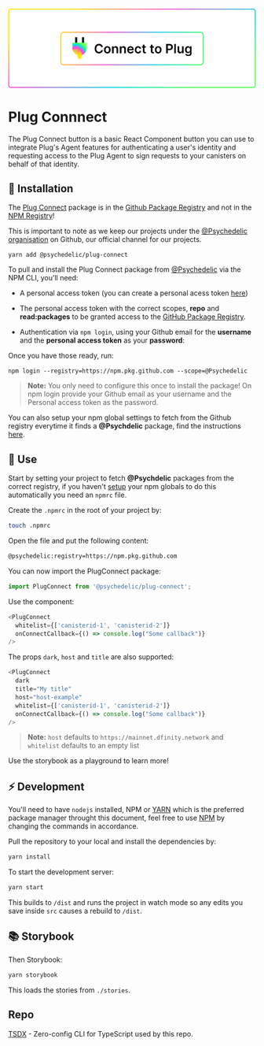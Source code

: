 ![](.repo/images/button-banner.png)


# Plug Connnect

The Plug Connect button is a basic React Component button you can use to integrate Plug's Agent features for authenticating a user's identity and requesting access to the Plug Agent to sign requests to your canisters on behalf of that identity.

## 🤔 Installation

The [Plug Connect](https://github.com/Psychedelic/plug-connect/packages/919824) package is in the [Github Package Registry](https://docs.github.com/en/packages/working-with-a-github-packages-registry/working-with-the-npm-registry) and not in the [NPM Registry](https://www.npmjs.com/)!

This is important to note as we keep our projects under the [@Psychedelic organisation](https://github.com/psychedelic) on Github, our official channel for our projects.

```
yarn add @psychedelic/plug-connect
```

To pull and install the Plug Connect package from [@Psychedelic](https://github.com/psychedelic) via the NPM CLI, you'll need:

- A personal access token (you can create a personal acess token [here](https://github.com/settings/tokens))
- The personal access token with the correct scopes, **repo** and **read:packages** to be granted access to the [GitHub Package Registry](https://docs.github.com/en/packages/working-with-a-github-packages-registry/working-with-the-npm-registry#authenticating-to-github-packages).

- Authentication via `npm login`, using your Github email for the **username** and the **personal access token** as your **password**:

Once you have those ready, run:

```
npm login --registry=https://npm.pkg.github.com --scope=@Psychedelic
```

> **Note:** You only need to configure this once to install the package!
    On npm login provide your Github email as your username and the Personal access token as the password.

You can also setup your npm global settings to fetch from the Github registry everytime it finds a **@Psychdelic** package, find the instructions [here](https://docs.npmjs.com/configuring-your-registry-settings-as-an-npm-enterprise-user).

## 🎁 Use

Start by setting your project to fetch **@Psychdelic** packages from the correct registry, if you haven't [setup](https://docs.npmjs.com/configuring-your-registry-settings-as-an-npm-enterprise-user) your npm globals to do this automatically you need an `npmrc` file.

Create the `.npmrc` in the root of your project by:

```sh
touch .npmrc
```

Open the file and put the following content:

```sh
@psychedelic:registry=https://npm.pkg.github.com
```

You can now import the PlugConnect package:

```js
import PlugConnect from '@psychedelic/plug-connect';
```

Use the component:

```js
<PlugConnect
  whitelist={['canisterid-1', 'canisterid-2']}
  onConnectCallback={() => console.log("Some callback")}
/>
```

The props `dark`, `host` and `title` are also supported:

```js
<PlugConnect
  dark
  title="My title"
  host="host-example"
  whitelist={['canisterid-1', 'canisterid-2']}
  onConnectCallback={() => console.log("Some callback")}
/>
```

> **Note:** `host` defaults to `https://mainnet.dfinity.network` and `whitelist` defaults to an empty list

Use the storybook as a playground to learn more!

## ⚡ Development

You'll need to have `nodejs` installed, NPM or [YARN](https://yarnpkg.com/) which is the preferred package manager throught this document, feel free to use [NPM](https://www.npmjs.com/) by changing the commands in accordance.

Pull the repository to your local and install the dependencies by:

```zsh
yarn install
```

To start the development server:

```sh
yarn start
```

This builds to `/dist` and runs the project in watch mode so any edits you save inside `src` causes a rebuild to `/dist`.

## 📚 Storybook

Then Storybook:

```bash
yarn storybook
```

This loads the stories from `./stories`.

## Repo

[TSDX](https://tsdx.io/) - Zero-config CLI for TypeScript used by this repo. 
